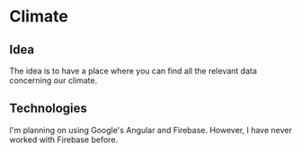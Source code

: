 # Climate

## Idea

The idea is to have a place where you can find all the relevant data concerning our climate.

## Technologies

I'm planning on using Google's Angular and Firebase. However, I have never worked with Firebase before.